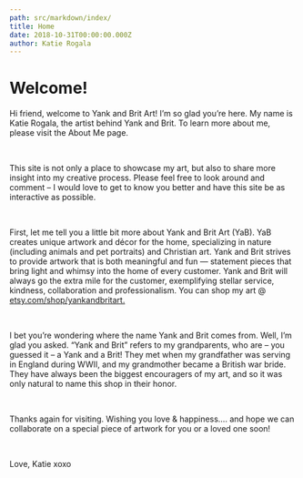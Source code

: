 ```yaml
---
path: src/markdown/index/
title: Home
date: 2018-10-31T00:00:00.000Z
author: Katie Rogala
---
```


<h1>Welcome!</h1>

<p>Hi friend, welcome to Yank and Brit Art! I’m so glad you’re here. My name is Katie Rogala, the artist behind Yank and Brit. To learn more about me, please visit the About Me page.</p><br/>

<p>This site is not only a place to showcase my art, but also to share more insight into my creative process. Please feel free to look around and comment – I would love to get to know you better and have this site be as interactive as possible.</p><br/>

<p>First, let me tell you a little bit more about Yank and Brit Art (YaB). YaB creates unique artwork and décor for the home, specializing in nature (including animals and pet portraits) and Christian art. Yank and Brit strives to provide artwork that is both meaningful and fun — statement pieces that bring light and whimsy into the home of every customer. Yank and Brit will always go the extra mile for the customer, exemplifying stellar service, kindness, collaboration and professionalism.  You can  shop my art @ <a href="https://www.etsy.com/shop/yankandbritart">etsy.com/shop/yankandbritart.</a></p><br/>

<p>I bet you’re wondering where the name Yank and Brit comes from.  Well, I’m glad you asked. “Yank and Brit” refers to my grandparents, who are – you guessed it – a Yank and a Brit! They met when my grandfather was serving in England during WWII, and my grandmother became a British war bride. They have always been the biggest encouragers of my art, and so it was only natural to name this shop in their honor.</p><br/>

<p>Thanks again for visiting. Wishing you love & happiness…. and hope we can collaborate on a special piece of artwork for you or a loved one soon!</p><br/>

<p>Love, Katie xoxo</p>

